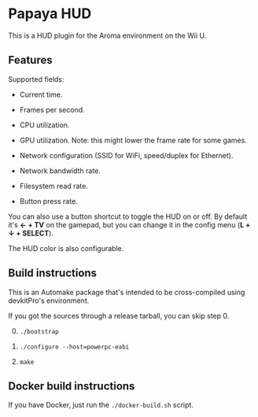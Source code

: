 # Papaya HUD

This is a HUD plugin for the Aroma environment on the Wii U.


## Features

Supported fields:

 - Current time.

 - Frames per second.

 - CPU utilization.
 
 - GPU utilization. Note: this might lower the frame rate for some games.

 - Network configuration (SSID for WiFi, speed/duplex for Ethernet).

 - Network bandwidth rate.

 - Filesystem read rate.

 - Button press rate.

You can also use a button shortcut to toggle the HUD on or off. By default it's **← +
TV** on the gamepad, but you can change it in the config menu (**L + ↓ + SELECT**).

The HUD color is also configurable.


## Build instructions

This is an Automake package that's intended to be cross-compiled using devkitPro's
environment.

If you got the sources through a release tarball, you can skip step 0.

0. `./bootstrap`

1. `./configure --host=powerpc-eabi`

2. `make`


## Docker build instructions

If you have Docker, just run the `./docker-build.sh` script.
